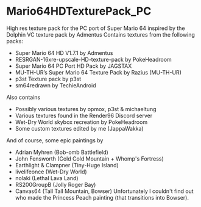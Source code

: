 # Mario64HDTexturePack_PC
High res texture pack for the PC port of Super Mario 64 inspired by the Dolphin VC texture pack by Admentus
Contains textures from the following packs:
- Super Mario 64 HD V1.7.1 by Admentus
- RESRGAN-16xre-upscale-HD-texture-pack by PokeHeadroom
- Super Mario 64 PC Port HD Pack by JAGSTAX
- MU-TH-UR’s Super Mario 64 Texture Pack by Razius (MU-TH-UR)
- p3st Texture pack by p3st
- sm64redrawn by TechieAndroid

Also contains
- Possibly various textures by opmox, p3st & michaeltung
- Various textures found in the Render96 Discord server
- Wet-Dry World skybox recreation by PokeHeadroom
- Some custom textures edited by me (JappaWakka)

And of course, some epic paintings by
- Adrian Myhren (Bob-omb Battlefield)
- John Fensworth (Cold Cold Mountain + Whomp's Fortress)
- Earthlight & Clampner (Tiny-Huge Island)
- livelifeonce (Wet-Dry World)
- nolaki (Lethal Lava Land)
- RS200GroupB (Jolly Roger Bay)
- Canvas64 (Tall Tall Mountain, Bowser)
Unfortunately I couldn't find out who made the Princess Peach painting (that transitions into Bowser).
